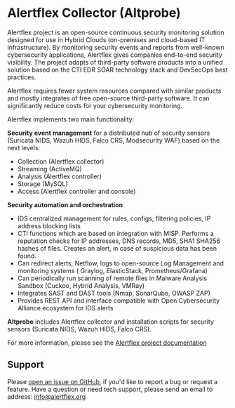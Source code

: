 # Alertflex Collector (Altprobe)

Alertflex project is an open-source continuous security monitoring solution designed for use in Hybrid Clouds (on-premises and cloud-based IT infrastructure). By monitoring security events and reports from well-known cybersecurity applications, Alertflex gives companies end-to-end security visibility. The project adapts of third-party software products into a unified solution based on the CTI EDR SOAR technology stack and DevSecOps best practices.

Alertflex requires fewer system resources compared with similar products and mostly integrates of free open-source third-party software. It can significantly reduce costs for your cybersecurity monitoring.

Alertflex implements two main functionality:

**Security event management** for a distributed hub of security sensors (Suricata NIDS, Wazuh HIDS, Falco CRS, Modsecurity WAF) based on the next levels: 
* Collection (Alertflex collector)
* Streaming (ActiveMQ)
* Analysis  (Alertflex controller)
* Storage (MySQL)
* Access  (Alertflex controller and console)

**Security automation and orchestration**
* IDS centralized management for rules, configs, filtering policies, IP address blocking lists
* CTI functions which are based on integration with MISP. Performs a reputation checks for IP addresses, DNS records, MD5, SHA1 SHA256 hashes of files. Creates an alert, in case of suspicious data has been found.
* Can redirect alerts, Netflow, logs  to open-source Log Management and monitoring systems ( Graylog, ElasticStack, Prometheus/Grafana)
* Can periodically run scanning of remote files in Malware Analysis Sandbox (Cuckoo, Hybrid Analysis, VMRay)
* Integrates SAST and DAST tools (Nmap, SonarQube, OWASP ZAP)
* Provides REST API and interface compatible with Open Cybersecurity Alliance ecosystem for IDS alerts

**Altprobe** includes Alertflex collector and installation scripts for security sensors (Suricata NIDS, Wazuh HIDS, Falco CRS). 

For more information, please see the [Alertflex project documentation](https://alertflex.org/doc/index.html)
	
## Support

Please [open an issue on GitHub](https://github.com/alertflex/altprobe/issues), if you'd like to report a bug or request a feature. 
Have a question or need tech support, please send an email to address: info@alertflex.org
	

